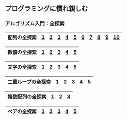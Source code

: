 ## プログラミングに慣れ親しむ
### アルゴリズム入門：全探索
|配列の全探索|[1](https://github.com/kaneda05/algo/blob/main/1/full_search/1/1.py)|[2](https://github.com/kaneda05/algo/blob/main/1/full_search/1/2.py)|[3](https://github.com/kaneda05/algo/blob/main/1/full_search/1/3.py)|[4](https://github.com/kaneda05/algo/blob/main/1/full_search/1/4.py)|[5](https://github.com/kaneda05/algo/blob/main/1/full_search/1/5.py)|[6](https://github.com/kaneda05/algo/blob/main/1/full_search/1/6.py)|[7](https://github.com/kaneda05/algo/blob/main/1/full_search/1/7.py)|[8](https://github.com/kaneda05/algo/blob/main/1/full_search/1/8.py)|[9](https://github.com/kaneda05/algo/blob/main/1/full_search/1/9.py)|[10](https://github.com/kaneda05/algo/blob/main/1/full_search/1/10.py)|
|:--:|:--:|:--:|:--:|:--:|:--:|:--:|:--:|:--:|:--:|:--:|

|数値の全探索|[1](https://github.com/kaneda05/algo/blob/main/1/full_search/2/1.py)|[2](https://github.com/kaneda05/algo/blob/main/1/full_search/2/2.py)|[3](https://github.com/kaneda05/algo/blob/main/1/full_search/2/3.py)|[4](https://github.com/kaneda05/algo/blob/main/1/full_search/2/4.py)|[5](https://github.com/kaneda05/algo/blob/main/1/full_search/2/5.py)|
|:--:|:--:|:--:|:--:|:--:|:--:|

|文字の全探索|[1](https://github.com/kaneda05/algo/blob/main/1/full_search/3/1.py)|[2](https://github.com/kaneda05/algo/blob/main/1/full_search/3/2.py)|[3](https://github.com/kaneda05/algo/blob/main/1/full_search/3/3.py)|[4](https://github.com/kaneda05/algo/blob/main/1/full_search/3/4.py)|[5](https://github.com/kaneda05/algo/blob/main/1/full_search/3/5.py)|
|:--:|:--:|:--:|:--:|:--:|:--:|

|二重ループの全探索|[1](https://github.com/kaneda05/algo/blob/main/1/full_search/4/1.py)|[2](https://github.com/kaneda05/algo/blob/main/1/full_search/4/2.py)|[3](https://github.com/kaneda05/algo/blob/main/1/full_search/4/3.py)|[4](https://github.com/kaneda05/algo/blob/main/1/full_search/4/4.py)|[5](https://github.com/kaneda05/algo/blob/main/1/full_search/4/5.py)|
|:--:|:--:|:--:|:--:|:--:|:--:|

|複数配列の全探索|[1](https://github.com/kaneda05/algo/blob/main/1/full_search/5/1.py)|[2](https://github.com/kaneda05/algo/blob/main/1/full_search/5/2.py)|[3](https://github.com/kaneda05/algo/blob/main/1/full_search/5/3.py)|
|:--:|:--:|:--:|:--:|

|ペアの全探索|[1](https://github.com/kaneda05/algo/blob/main/1/full_search/6/1.py)|[2](https://github.com/kaneda05/algo/blob/main/1/full_search/6/2.py)|[3](https://github.com/kaneda05/algo/blob/main/1/full_search/6/3.py)|[4](https://github.com/kaneda05/algo/blob/main/1/full_search/6/4.py)|[5](https://github.com/kaneda05/algo/blob/main/1/full_search/6/5.py)|
|:--:|:--:|:--:|:--:|:--:|:--:|

